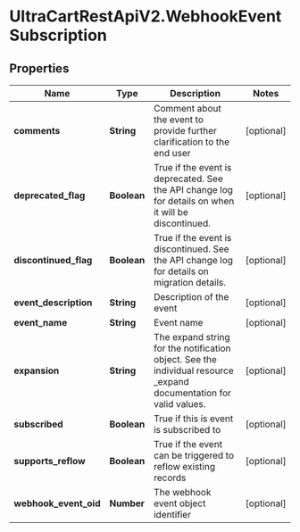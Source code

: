 # UltraCartRestApiV2.WebhookEventSubscription

## Properties
Name | Type | Description | Notes
------------ | ------------- | ------------- | -------------
**comments** | **String** | Comment about the event to provide further clarification to the end user | [optional] 
**deprecated_flag** | **Boolean** | True if the event is deprecated.  See the API change log for details on when it will be discontinued. | [optional] 
**discontinued_flag** | **Boolean** | True if the event is discontinued.  See the API change log for details on migration details. | [optional] 
**event_description** | **String** | Description of the event | [optional] 
**event_name** | **String** | Event name | [optional] 
**expansion** | **String** | The expand string for the notification object.  See the individual resource _expand documentation for valid values. | [optional] 
**subscribed** | **Boolean** | True if this is event is subscribed to | [optional] 
**supports_reflow** | **Boolean** | True if the event can be triggered to reflow existing records | [optional] 
**webhook_event_oid** | **Number** | The webhook event object identifier | [optional] 


